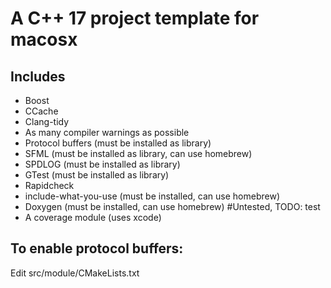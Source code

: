 # A C++ 17 project template for macosx

## Includes

- Boost
- CCache
- Clang-tidy
- As many compiler warnings as possible
- Protocol buffers (must be installed as library)
- SFML (must be installed as library, can use homebrew)
- SPDLOG (must be installed as library)
- GTest (must be installed as library)
- Rapidcheck
- include-what-you-use (must be installed, can use homebrew)
- Doxygen (must be installed, can use homebrew) #Untested, TODO: test
- A coverage module (uses xcode)

## To enable protocol buffers:

Edit src/module/CMakeLists.txt
